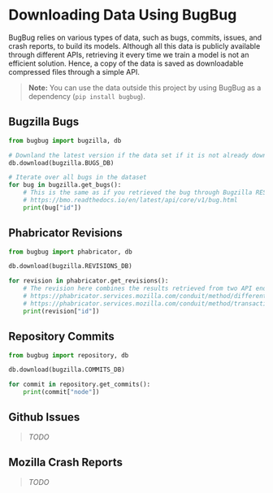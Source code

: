 # Downloading Data Using BugBug

BugBug relies on various types of data, such as bugs, commits, issues, and crash reports, to build its models. Although all this data is publicly available through different APIs, retrieving it every time we train a model is not an efficient solution. Hence, a copy of the data is saved as downloadable compressed files through a simple API.

> **Note:**
> You can use the data outside this project by using BugBug as a dependency (`pip install bugbug`).

## Bugzilla Bugs

```py
from bugbug import bugzilla, db

# Downland the latest version if the data set if it is not already downloaded
db.download(bugzilla.BUGS_DB)

# Iterate over all bugs in the dataset
for bug in bugzilla.get_bugs():
    # This is the same as if you retrieved the bug through Bugzilla REST API:
    # https://bmo.readthedocs.io/en/latest/api/core/v1/bug.html
    print(bug["id"])
```

## Phabricator Revisions

```py
from bugbug import phabricator, db

db.download(bugzilla.REVISIONS_DB)

for revision in phabricator.get_revisions():
    # The revision here combines the results retrieved from two API endpoints:
    # https://phabricator.services.mozilla.com/conduit/method/differential.revision.search/
    # https://phabricator.services.mozilla.com/conduit/method/transaction.search/
    print(revision["id"])
```

## Repository Commits

```py
from bugbug import repository, db

db.download(bugzilla.COMMITS_DB)

for commit in repository.get_commits():
    print(commit["node"])
```

## Github Issues

> _TODO_

## Mozilla Crash Reports

> _TODO_
